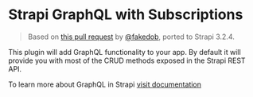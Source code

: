 # Strapi GraphQL with Subscriptions

> Based on [this pull request](https://github.com/strapi/strapi/pull/6789/) by [@fakedob](https://github.com/fakedob), ported to Strapi 3.2.4.

This plugin will add GraphQL functionality to your app.
By default it will provide you with most of the CRUD methods exposed in the Strapi REST API.

To learn more about GraphQL in Strapi [visit documentation](https://strapi.io/documentation/v3.x/plugins/graphql.html)
